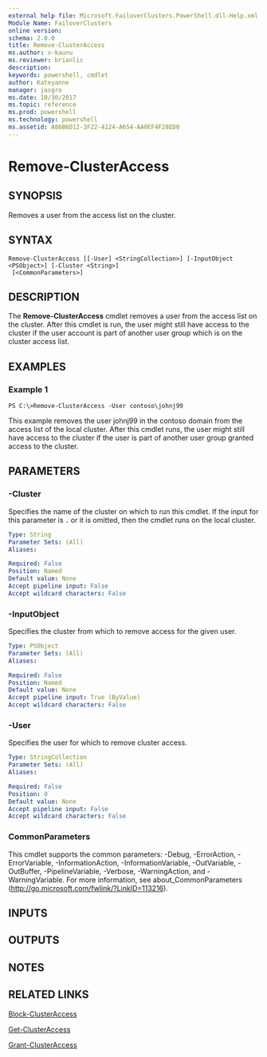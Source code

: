 ```yaml
---
external help file: Microsoft.FailoverClusters.PowerShell.dll-Help.xml
Module Name: FailoverClusters
online version: 
schema: 2.0.0
title: Remove-ClusterAccess
ms.author: v-kaunu
ms.reviewer: brianlic
description: 
keywords: powershell, cmdlet
author: Kateyanne
manager: jasgro
ms.date: 10/30/2017
ms.topic: reference
ms.prod: powershell
ms.technology: powershell
ms.assetid: A86B6D12-3F22-4124-A654-AA0EF4F28ED0
---
```


# Remove-ClusterAccess

## SYNOPSIS
Removes a user from the access list on the cluster.

## SYNTAX

```
Remove-ClusterAccess [[-User] <StringCollection>] [-InputObject <PSObject>] [-Cluster <String>]
 [<CommonParameters>]
```

## DESCRIPTION
The **Remove-ClusterAccess** cmdlet removes a user from the access list on the cluster.
After this cmdlet is run, the user might still have access to the cluster if the user account is part of another user group which is on the cluster access list.

## EXAMPLES

### Example 1
```
PS C:\>Remove-ClusterAccess -User contoso\johnj99
```

This example removes the user johnj99 in the contoso domain from the access list of the local cluster.
After this cmdlet runs, the user might still have access to the cluster if the user is part of another user group granted access to the cluster.

## PARAMETERS

### -Cluster
Specifies the name of the cluster on which to run this cmdlet.
If the input for this parameter is `.` or it is omitted, then the cmdlet runs on the local cluster.

```yaml
Type: String
Parameter Sets: (All)
Aliases: 

Required: False
Position: Named
Default value: None
Accept pipeline input: False
Accept wildcard characters: False
```

### -InputObject
Specifies the cluster from which to remove access for the given user.

```yaml
Type: PSObject
Parameter Sets: (All)
Aliases: 

Required: False
Position: Named
Default value: None
Accept pipeline input: True (ByValue)
Accept wildcard characters: False
```

### -User
Specifies the user for which to remove cluster access.

```yaml
Type: StringCollection
Parameter Sets: (All)
Aliases: 

Required: False
Position: 0
Default value: None
Accept pipeline input: False
Accept wildcard characters: False
```

### CommonParameters
This cmdlet supports the common parameters: -Debug, -ErrorAction, -ErrorVariable, -InformationAction, -InformationVariable, -OutVariable, -OutBuffer, -PipelineVariable, -Verbose, -WarningAction, and -WarningVariable. For more information, see about_CommonParameters (http://go.microsoft.com/fwlink/?LinkID=113216).

## INPUTS

## OUTPUTS

## NOTES

## RELATED LINKS

[Block-ClusterAccess](./Block-ClusterAccess.md)

[Get-ClusterAccess](./Get-ClusterAccess.md)

[Grant-ClusterAccess](./Grant-ClusterAccess.md)

